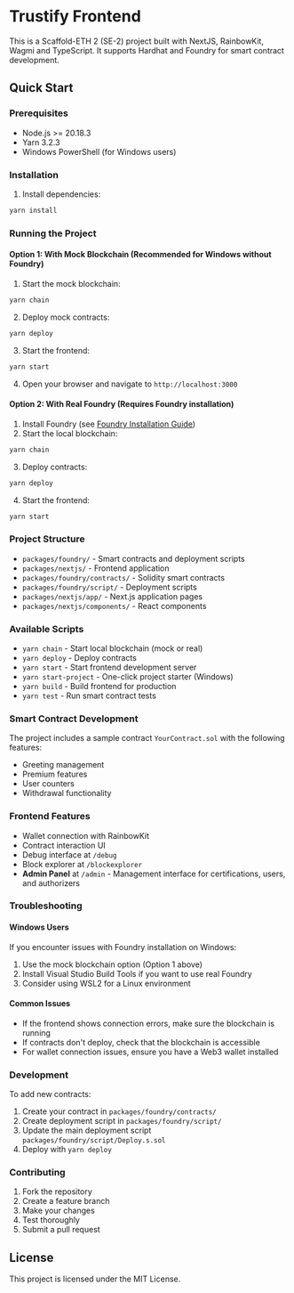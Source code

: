 # Trustify Frontend

This is a Scaffold-ETH 2 (SE-2) project built with NextJS, RainbowKit, Wagmi and TypeScript. It supports Hardhat and Foundry for smart contract development.

## Quick Start

### Prerequisites

- Node.js >= 20.18.3
- Yarn 3.2.3
- Windows PowerShell (for Windows users)

### Installation

1. Install dependencies:
```bash
yarn install
```

### Running the Project

#### Option 1: With Mock Blockchain (Recommended for Windows without Foundry)

1. Start the mock blockchain:
```bash
yarn chain
```

2. Deploy mock contracts:
```bash
yarn deploy
```

3. Start the frontend:
```bash
yarn start
```

4. Open your browser and navigate to `http://localhost:3000`

#### Option 2: With Real Foundry (Requires Foundry installation)

1. Install Foundry (see [Foundry Installation Guide](https://book.getfoundry.sh/getting-started/installation))
2. Start the local blockchain:
```bash
yarn chain
```

3. Deploy contracts:
```bash
yarn deploy
```

4. Start the frontend:
```bash
yarn start
```

### Project Structure

- `packages/foundry/` - Smart contracts and deployment scripts
- `packages/nextjs/` - Frontend application
- `packages/foundry/contracts/` - Solidity smart contracts
- `packages/foundry/script/` - Deployment scripts
- `packages/nextjs/app/` - Next.js application pages
- `packages/nextjs/components/` - React components

### Available Scripts

- `yarn chain` - Start local blockchain (mock or real)
- `yarn deploy` - Deploy contracts
- `yarn start` - Start frontend development server
- `yarn start-project` - One-click project starter (Windows)
- `yarn build` - Build frontend for production
- `yarn test` - Run smart contract tests

### Smart Contract Development

The project includes a sample contract `YourContract.sol` with the following features:
- Greeting management
- Premium features
- User counters
- Withdrawal functionality

### Frontend Features

- Wallet connection with RainbowKit
- Contract interaction UI
- Debug interface at `/debug`
- Block explorer at `/blockexplorer`
- **Admin Panel** at `/admin` - Management interface for certifications, users, and authorizers

### Troubleshooting

#### Windows Users
If you encounter issues with Foundry installation on Windows:
1. Use the mock blockchain option (Option 1 above)
2. Install Visual Studio Build Tools if you want to use real Foundry
3. Consider using WSL2 for a Linux environment

#### Common Issues
- If the frontend shows connection errors, make sure the blockchain is running
- If contracts don't deploy, check that the blockchain is accessible
- For wallet connection issues, ensure you have a Web3 wallet installed

### Development

To add new contracts:
1. Create your contract in `packages/foundry/contracts/`
2. Create deployment script in `packages/foundry/script/`
3. Update the main deployment script `packages/foundry/script/Deploy.s.sol`
4. Deploy with `yarn deploy`

### Contributing

1. Fork the repository
2. Create a feature branch
3. Make your changes
4. Test thoroughly
5. Submit a pull request

## License

This project is licensed under the MIT License.